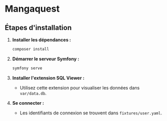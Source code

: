 # Mangaquest

## Étapes d'installation

1. **Installer les dépendances :**
    ```bash
    composer install
    ```

2. **Démarrer le serveur Symfony :**
    ```bash
    symfony serve
    ```

3. **Installer l'extension SQL Viewer :**
    - Utilisez cette extension pour visualiser les données dans `var/data.db`.

4. **Se connecter :**
    - Les identifiants de connexion se trouvent dans `fixtures/user.yaml`. 